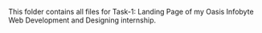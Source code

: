 This folder contains all files for Task-1: Landing Page of my Oasis Infobyte Web Development and Designing internship.

